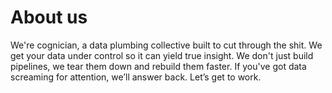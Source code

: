 # About us

We're cognician, a data plumbing collective built to cut through the shit. We get your data under control so it can yield true insight. We don't just build pipelines, we tear them down and rebuild them faster. If you've got data screaming for attention, we’ll answer back. Let’s get to work.


```{tableofcontents}
